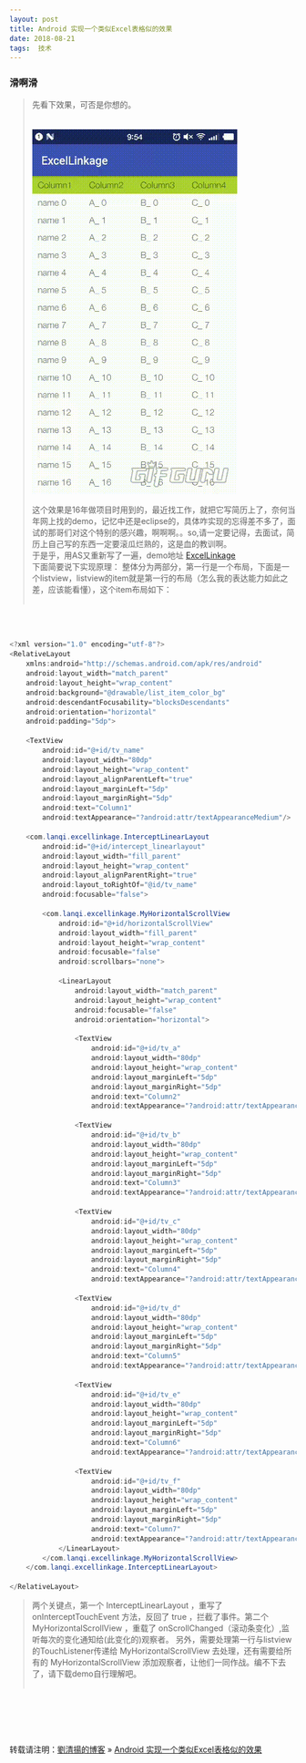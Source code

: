 ```yaml
---
layout: post  
title: Android 实现一个类似Excel表格似的效果  
date: 2018-08-21  
tags:  技术
---
```

### 滑啊滑 

> 先看下效果，可否是你想的。
> <br/>
> <br/>
> <br/>
![](/images/posts/excel_list/ExcelList.gif)
> <br/>
> 
> 这个效果是16年做项目时用到的，最近找工作，就把它写简历上了，奈何当年网上找的demo，记忆中还是eclipse的，具体咋实现的忘得差不多了，面试的那哥们对这个特别的感兴趣，啊啊啊。。so,请一定要记得，去面试，简历上自己写的东西一定要滚瓜烂熟的，这是血的教训啊。  
> 于是乎，用AS又重新写了一遍，demo地址 [ExcelLinkage](https://github.com/yuqianglianshou/ExcelLinkage)  
> 下面简要说下实现原理： 整体分为两部分，第一行是一个布局，下面是一个listview，listview的item就是第一行的布局（怎么我的表达能力如此之差，应该能看懂），这个item布局如下：  
> <br/>

<br/>  

```java  

<?xml version="1.0" encoding="utf-8"?>  
<RelativeLayout
    xmlns:android="http://schemas.android.com/apk/res/android"
    android:layout_width="match_parent"
    android:layout_height="wrap_content"
    android:background="@drawable/list_item_color_bg"
    android:descendantFocusability="blocksDescendants"
    android:orientation="horizontal"
    android:padding="5dp">

    <TextView
        android:id="@+id/tv_name"
        android:layout_width="80dp"
        android:layout_height="wrap_content"
        android:layout_alignParentLeft="true"
        android:layout_marginLeft="5dp"
        android:layout_marginRight="5dp"
        android:text="Column1"
        android:textAppearance="?android:attr/textAppearanceMedium"/>

    <com.lanqi.excellinkage.InterceptLinearLayout
        android:id="@+id/intercept_linearlayout"
        android:layout_width="fill_parent"
        android:layout_height="wrap_content"
        android:layout_alignParentRight="true"
        android:layout_toRightOf="@id/tv_name"
        android:focusable="false">

        <com.lanqi.excellinkage.MyHorizontalScrollView
            android:id="@+id/horizontalScrollView"
            android:layout_width="fill_parent"
            android:layout_height="wrap_content"
            android:focusable="false"
            android:scrollbars="none">

            <LinearLayout
                android:layout_width="match_parent"
                android:layout_height="wrap_content"
                android:focusable="false"
                android:orientation="horizontal">

                <TextView
                    android:id="@+id/tv_a"
                    android:layout_width="80dp"
                    android:layout_height="wrap_content"
                    android:layout_marginLeft="5dp"
                    android:layout_marginRight="5dp"
                    android:text="Column2"
                    android:textAppearance="?android:attr/textAppearanceMedium"/>

                <TextView
                    android:id="@+id/tv_b"
                    android:layout_width="80dp"
                    android:layout_height="wrap_content"
                    android:layout_marginLeft="5dp"
                    android:layout_marginRight="5dp"
                    android:text="Column3"
                    android:textAppearance="?android:attr/textAppearanceMedium"/>

                <TextView
                    android:id="@+id/tv_c"
                    android:layout_width="80dp"
                    android:layout_height="wrap_content"
                    android:layout_marginLeft="5dp"
                    android:layout_marginRight="5dp"
                    android:text="Column4"
                    android:textAppearance="?android:attr/textAppearanceMedium"/>

                <TextView
                    android:id="@+id/tv_d"
                    android:layout_width="80dp"
                    android:layout_height="wrap_content"
                    android:layout_marginLeft="5dp"
                    android:layout_marginRight="5dp"
                    android:text="Column5"
                    android:textAppearance="?android:attr/textAppearanceMedium"/>

                <TextView
                    android:id="@+id/tv_e"
                    android:layout_width="80dp"
                    android:layout_height="wrap_content"
                    android:layout_marginLeft="5dp"
                    android:layout_marginRight="5dp"
                    android:text="Column6"
                    android:textAppearance="?android:attr/textAppearanceMedium"/>

                <TextView
                    android:id="@+id/tv_f"
                    android:layout_width="80dp"
                    android:layout_height="wrap_content"
                    android:layout_marginLeft="5dp"
                    android:layout_marginRight="5dp"
                    android:text="Column7"
                    android:textAppearance="?android:attr/textAppearanceMedium"/>
            </LinearLayout>
        </com.lanqi.excellinkage.MyHorizontalScrollView>
    </com.lanqi.excellinkage.InterceptLinearLayout>

</RelativeLayout>
```
> 两个关键点，第一个 InterceptLinearLayout ，重写了 onInterceptTouchEvent 方法，反回了 true ，拦截了事件。第二个 MyHorizontalScrollView ，重载了 onScrollChanged（滚动条变化）,监听每次的变化通知给(此变化的)观察者。
> 另外，需要处理第一行与listview的TouchListener传递给 MyHorizontalScrollView 去处理，还有需要给所有的 MyHorizontalScrollView 添加观察者，让他们一同作战。编不下去了，请下载demo自行理解吧。  
> <br/>

<br/>
<br/>
<br/>
<br/>


转载请注明：[劉清揚的博客](http://xiongzhoudadi.com) » [  Android 实现一个类似Excel表格似的效果  ](http://xiongzhoudadi.com/2018/08/android-excel-list/)  